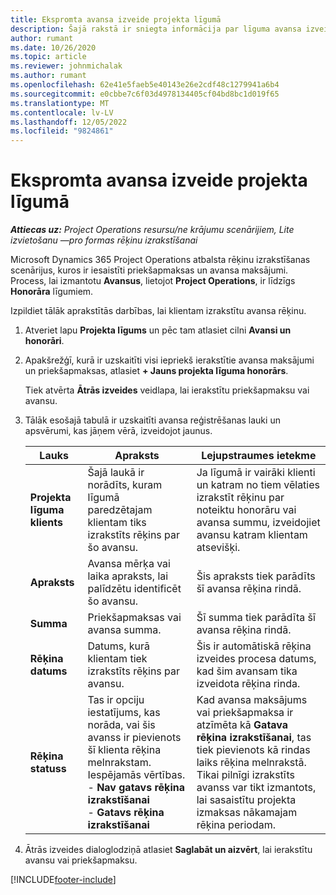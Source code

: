 ```yaml
---
title: Ekspromta avansa izveide projekta līgumā
description: Šajā rakstā ir sniegta informācija par līguma avansa izveidi pēc nepieciešamības.
author: rumant
ms.date: 10/26/2020
ms.topic: article
ms.reviewer: johnmichalak
ms.author: rumant
ms.openlocfilehash: 62e41e5faeb5e40143e26e2cdf48c1279941a6b4
ms.sourcegitcommit: e0cbbe7c6f03d4978134405cf04bd8bc1d019f65
ms.translationtype: MT
ms.contentlocale: lv-LV
ms.lasthandoff: 12/05/2022
ms.locfileid: "9824861"
---
```

# <a name="create-an-ad-hoc-advance-on-a-project-contract"></a>Ekspromta avansa izveide projekta līgumā

_**Attiecas uz:** Project Operations resursu/ne krājumu scenārijiem, Lite izvietošanu —pro formas rēķinu izrakstīšanai_

Microsoft Dynamics 365 Project Operations atbalsta rēķinu izrakstīšanas scenārijus, kuros ir iesaistīti priekšapmaksas un avansa maksājumi. Process, lai izmantotu **Avansus**, lietojot **Project Operations**, ir līdzīgs **Honorāra** līgumiem. 

Izpildiet tālāk aprakstītās darbības, lai klientam izrakstītu avansa rēķinu.

1. Atveriet lapu **Projekta līgums** un pēc tam atlasiet cilni **Avansi un honorāri**.
2. Apakšrežģī, kurā ir uzskaitīti visi iepriekš ierakstītie avansa maksājumi un priekšapmaksas, atlasiet **+ Jauns projekta līguma honorārs**. 

    Tiek atvērta **Ātrās izveides** veidlapa, lai ierakstītu priekšapmaksu vai avansu.
    
3. Tālāk esošajā tabulā ir uzskaitīti avansa reģistrēšanas lauki un apsvērumi, kas jāņem vērā, izveidojot jaunus.

    | Lauks | Apraksts | Lejupstraumes ietekme |
    | --- | --- | --- |
    | **Projekta līguma klients** | Šajā laukā ir norādīts, kuram līgumā paredzētajam klientam tiks izrakstīts rēķins par šo avansu. | Ja līgumā ir vairāki klienti un katram no tiem vēlaties izrakstīt rēķinu par noteiktu honorāru vai avansa summu, izveidojiet avansu katram klientam atsevišķi. |
    | **Apraksts** | Avansa mērķa vai laika apraksts, lai palīdzētu identificēt šo avansu. | Šis apraksts tiek parādīts šī avansa rēķina rindā. |
    | **Summa** | Priekšapmaksas vai avansa summa. | Šī summa tiek parādīta šī avansa rēķina rindā. |
    | **Rēķina datums** | Datums, kurā klientam tiek izrakstīts rēķins par avansu. | Šis ir automātiskā rēķina izveides procesa datums, kad šim avansam tika izveidota rēķina rinda. |
    | **Rēķina statuss** | Tas ir opciju iestatījums, kas norāda, vai šis avanss ir pievienots šī klienta rēķina melnrakstam. Iespējamās vērtības.</br>- **Nav gatavs rēķina izrakstīšanai**</br>- **Gatavs rēķina izrakstīšanai** | Kad avansa maksājums vai priekšapmaksa ir atzīmēta kā **Gatava rēķina izrakstīšanai**, tas tiek pievienots kā rindas laiks rēķina melnrakstā. Tikai pilnīgi izrakstīts avanss var tikt izmantots, lai sasaistītu projekta izmaksas nākamajam rēķina periodam. |

4. Ātrās izveides dialoglodziņā atlasiet **Saglabāt un aizvērt**, lai ierakstītu avansu vai priekšapmaksu.


[!INCLUDE[footer-include](../../includes/footer-banner.md)]

